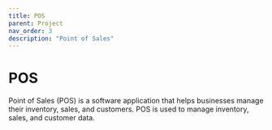 ```yaml
---
title: POS
parent: Project
nav_order: 3
description: "Point of Sales"
---
```


# POS

Point of Sales (POS) is a software application that helps businesses manage their inventory, sales, and customers. POS is used to manage inventory, sales, and customer data.